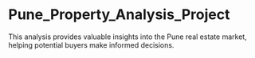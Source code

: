 # Pune_Property_Analysis_Project
This analysis provides valuable insights into the Pune real estate market, helping potential buyers make informed decisions.
